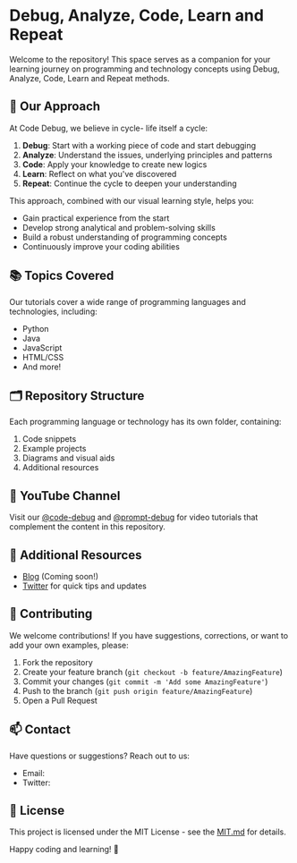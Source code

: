 # Debug, Analyze, Code, Learn and Repeat

Welcome to the repository! This space serves as a companion for your learning journey on programming and technology concepts using Debug, Analyze, Code, Learn and Repeat methods.

## 🎯 Our Approach


At Code Debug, we believe in cycle- life itself a cycle:

1. **Debug**: Start with a working piece of code and start debugging
2. **Analyze**: Understand the issues, underlying principles and patterns
3. **Code**: Apply your knowledge to create new logics
4. **Learn**: Reflect on what you've discovered
5. **Repeat**: Continue the cycle to deepen your understanding

This approach, combined with our visual learning style, helps you:

- Gain practical experience from the start
- Develop strong analytical and problem-solving skills
- Build a robust understanding of programming concepts
- Continuously improve your coding abilities

## 📚 Topics Covered

Our tutorials cover a wide range of programming languages and technologies, including:

- Python
- Java
- JavaScript
- HTML/CSS
- And more!

## 🗂️ Repository Structure

Each programming language or technology has its own folder, containing:

1. Code snippets
2. Example projects
3. Diagrams and visual aids
4. Additional resources

## 🎥 YouTube Channel

Visit our [@code-debug](https://www.youtube.com/@code-debug) and [@prompt-debug](https://www.youtube.com/@prompt-debug) for video tutorials that complement the content in this repository.

## 📝 Additional Resources

- [Blog](your-blog-link-here) (Coming soon!)
- [Twitter](your-twitter-link-here) for quick tips and updates

## 🤝 Contributing

We welcome contributions! If you have suggestions, corrections, or want to add your own examples, please:

1. Fork the repository
2. Create your feature branch (`git checkout -b feature/AmazingFeature`)
3. Commit your changes (`git commit -m 'Add some AmazingFeature'`)
4. Push to the branch (`git push origin feature/AmazingFeature`)
5. Open a Pull Request

## 📫 Contact

Have questions or suggestions? Reach out to us:

- Email:
- Twitter:

## 📄 License

This project is licensed under the MIT License - see the [MIT.md](https://choosealicense.com/licenses/mit/) for details.

Happy coding and learning! 🚀